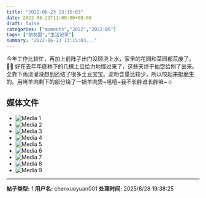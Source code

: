 ```yaml
---
title: "2022-06-23 13:15:03"
date: 2022-06-23T11:00:00+08:00
draft: false
categories: ["moments","2022","2022-06"]
tags: ["朋友圈","生活记录"]
summary: "2022-06-23 13:15:03..."
---
```


今年工作比较忙，再加上前阵子出门没顾浇上水，家里的花园和菜园都荒废了。😮‍💨 好在去年年底种下的几棵土豆给力地撑过来了，这些天终于抽空给刨了出来。全靠下雨浇灌没想到还结了很多土豆宝宝。淀粉含量比较少，所以咬起来挺脆生的。用烤羊肉剩下的部分烧了一锅羊肉煲~嘻嘻~我不长胖谁长胖嘛~☺️

## 媒体文件

- ![Media 1](/Moments/photos/2022-06-23/202206231315030.jpg)
- ![Media 2](/Moments/photos/2022-06-23/202206231315031.jpg)
- ![Media 3](/Moments/photos/2022-06-23/202206231315032.jpg)
- ![Media 4](/Moments/photos/2022-06-23/202206231315033.jpg)
- ![Media 5](/Moments/photos/2022-06-23/202206231315034.jpg)
- ![Media 6](/Moments/photos/2022-06-23/202206231315035.jpg)
- ![Media 7](/Moments/photos/2022-06-23/202206231315036.jpg)
- ![Media 8](/Moments/photos/2022-06-23/202206231315037.jpg)
- ![Media 9](/Moments/photos/2022-06-23/202206231315038.jpg)

---

**帖子类型:** 1
**用户名:** chenxueyuan001
**处理时间:** 2025/8/28 19:38:25
